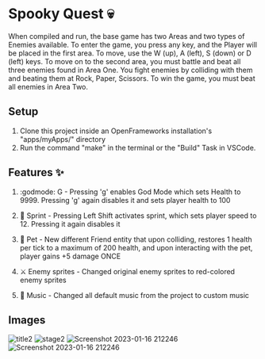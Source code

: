 # Spooky Quest :skull:
When compiled and run, the base game has two Areas and two types of Enemies available. To enter the game, you press any
key, and the Player will be placed in the first area. To move, use the W (up), A (left), S (down) or D (left) keys. To move on to the second area, you must battle and beat all three enemies found in Area One. You fight enemies by colliding with them and beating them at Rock, Paper, Scissors. To win the game, you
must beat all enemies in Area Two.

## Setup
1. Clone this project inside an OpenFrameworks installation's "apps/myApps/" directory
2. Run the command "make" in the terminal or the "Build" Task in VSCode.

## Features :sparkles:
1. :godmode: G - Pressing 'g' enables God Mode which sets Health to 9999. Pressing 'g' again disables it and sets player health to 100

2. :running: Sprint - Pressing Left Shift activates sprint, which sets player speed to 12. Pressing it again disables it

3. :poodle: Pet - New different Friend entity that upon colliding, restores 1 health per tick to a maximum of 200 health, and upon interacting with the pet, player gains +5 damage ONCE

4. ⚔️ Enemy sprites - Changed original enemy sprites to red-colored enemy sprites

5. :musical_note: Music - Changed all default music from the project to custom music

## Images
![title2](https://user-images.githubusercontent.com/92653848/212789279-66067783-05ea-461b-a243-8f20748b6da5.png)
![stage2](https://user-images.githubusercontent.com/92653848/212789308-2e04ab1c-6460-4a82-9417-c48cd84e1f71.png)
![Screenshot 2023-01-16 212246](https://user-images.githubusercontent.com/92653848/212789426-4aee1e0d-6c58-44ae-bb96-89ea97fb1e48.png)
![Screenshot 2023-01-16 212246](https://user-images.githubusercontent.com/92653848/212789486-194e38a4-eb74-4b8d-bfa0-5c0ca61e39bf.png)